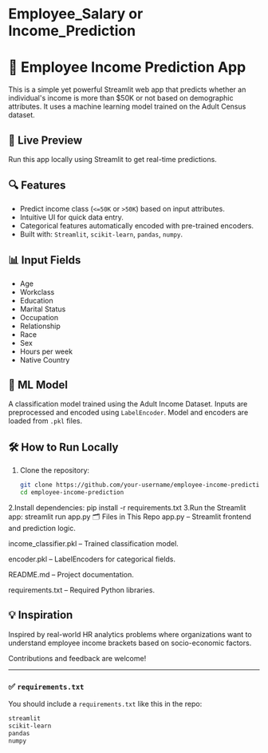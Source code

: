 # Employee_Salary or Income_Prediction
# 💼 Employee Income Prediction App

This is a simple yet powerful Streamlit web app that predicts whether an individual's income is more than $50K or not based on demographic attributes. It uses a machine learning model trained on the Adult Census dataset.

## 🚀 Live Preview
Run this app locally using Streamlit to get real-time predictions.

## 🔍 Features
- Predict income class (`<=50K` or `>50K`) based on input attributes.
- Intuitive UI for quick data entry.
- Categorical features automatically encoded with pre-trained encoders.
- Built with: `Streamlit`, `scikit-learn`, `pandas`, `numpy`.

## 📊 Input Fields
- Age
- Workclass
- Education
- Marital Status
- Occupation
- Relationship
- Race
- Sex
- Hours per week
- Native Country

## 🧠 ML Model
A classification model trained using the Adult Income Dataset. Inputs are preprocessed and encoded using `LabelEncoder`. Model and encoders are loaded from `.pkl` files.

## 🛠 How to Run Locally

1. Clone the repository:
   ```bash
   git clone https://github.com/your-username/employee-income-prediction.git
   cd employee-income-prediction
2.Install dependencies:
  pip install -r requirements.txt
3.Run the Streamlit app:
  streamlit run app.py
🗂 Files in This Repo
app.py – Streamlit frontend and prediction logic.

income_classifier.pkl – Trained classification model.

encoder.pkl – LabelEncoders for categorical fields.

README.md – Project documentation.

requirements.txt – Required Python libraries.


💡 Inspiration
---
Inspired by real-world HR analytics problems where organizations want to understand employee income brackets based on socio-economic factors.


Contributions and feedback are welcome!

---

### ✅ `requirements.txt`

You should include a `requirements.txt` like this in the repo:

```txt
streamlit
scikit-learn
pandas
numpy

